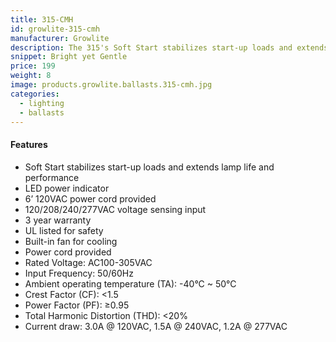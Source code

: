 ```yaml
---
title: 315-CMH
id: growlite-315-cmh
manufacturer: Growlite
description: The 315's Soft Start stabilizes start-up loads and extends lamp life and performance.
snippet: Bright yet Gentle
price: 199
weight: 8
image: products.growlite.ballasts.315-cmh.jpg
categories:
  - lighting
  - ballasts
---
```


#### Features

* Soft Start stabilizes start-up loads and extends lamp life and performance
* LED power indicator
* 6’ 120VAC power cord provided
* 120/208/240/277VAC voltage sensing input
* 3 year warranty
* UL listed for safety
* Built-in fan for cooling
* Power cord provided
* Rated Voltage: AC100-305VAC
* Input Frequency: 50/60Hz
* Ambient operating temperature (TA): -40°C ~ 50°C
* Crest Factor (CF): <1.5
* Power Factor (PF): ≥0.95
* Total Harmonic Distortion (THD): <20%
* Current draw: 3.0A @ 120VAC, 1.5A @ 240VAC, 1.2A @ 277VAC
